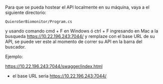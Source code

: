Para que se pueda hostear el API localmente en su máquina, vaya
a el siguiente directorio:


`QuieroSerBiomonitor/Program.cs`


y  usando comando cmd + F en Windows ó ctrl + F ingresando en Mac
a la busqueda https://10.22.196.243:7044/ y remplaze con el base URL de su API, se puede ver este al momento de correr su API en la barra del buscador.



Ejemplo: 


https://10.22.196.243:7044/swagger/index.html

- el base URL seria https://10.22.196.243:7044/
